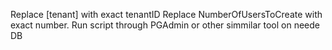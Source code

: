 Replace [tenant] with exact tenantID
Replace NumberOfUsersToCreate with exact number. 
Run script through PGAdmin or other simmilar tool on neede DB